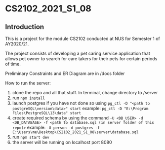 # CS2102_2021_S1_08

## Introduction

This is a project for the module CS2102 conducted at NUS for Semester 1 of AY2020/21.

The project consists of developing a pet caring service application that allows pet owner to search for care takers for their pets for certain periods of time.

Preliminary Constraints and ER Diagram are in /docs folder

How to run the server:
1. clone the repo and all that stuff. In terminal, change directory to /server
2. run `npm install`
3. launch postgres if you have not done so using `pg_ctl -D "<path to postgreSQL\version\data>" start` example: `pg_ctl -D "E:\Program Files\PostgreSQL\13\data" start`
4. create required schema by using the command `-U <DB_USER> -d <DB_DATABASE> -f <path to database.sql (in server folder of this repo)>` example: `-U person -d postgres -f E:\Users\me\Desktop\CS2102_2021_S1_08\server\database.sql`
5. run `npm start dev`
6. the server will be running on localhost port 8080
